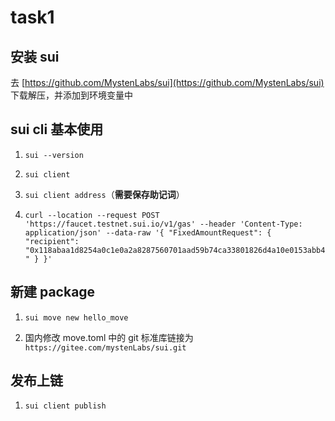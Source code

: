 # task1

## 安装 sui

去 [https://github.com/MystenLabs/sui](https://github.com/MystenLabs/sui) 下载解压，并添加到环境变量中

## sui cli 基本使用

1. `sui --version`

2. `sui client`

3. `sui client address`（**需要保存助记词**）

4. `curl --location --request POST 'https://faucet.testnet.sui.io/v1/gas' --header 'Content-Type: application/json' --data-raw '{ "FixedAmountRequest": { "recipient": "0x118abaa1d8254a0c1e0a2a8287560701aad59b74ca33801826d4a10e0153abb4" } }' `


## 新建 package

1. `sui move new hello_move`

2. 国内修改 move.toml 中的 git 标准库链接为 `https://gitee.com/mystenLabs/sui.git`

## 发布上链

1. `sui client publish `
